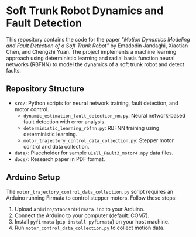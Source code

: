 # Soft Trunk Robot Dynamics and Fault Detection

This repository contains the code for the paper *"Motion Dynamics Modeling and Fault Detection of a Soft Trunk Robot"* by Emadodin Jandaghi, Xiaotian Chen, and Chengzhi Yuan. The project implements a machine learning approach using deterministic learning and radial basis function neural networks (RBFNN) to model the dynamics of a soft trunk robot and detect faults.

## Repository Structure
- `src/`: Python scripts for neural network training, fault detection, and motor control.
  - `dynamic_estimation_fault_detection_nn.py`: Neural network-based fault detection with error analysis.
  - `deterministic_learning_rbfnn.py`: RBFNN training using deterministic learning.
  - `motor_trajectory_control_data_collection.py`: Stepper motor control and data collection.
- `data/`: Placeholder for sample `u1all_Fault3_motor4.npy` data files.
- `docs/`: Research paper in PDF format.

## Arduino Setup
The `motor_trajectory_control_data_collection.py` script requires an Arduino running Firmata to control stepper motors. Follow these steps:
1. Upload `arduino/StandardFirmata.ino` to your Arduino.
2. Connect the Arduino to your computer (default: COM7).
3. Install `pyfirmata` (`pip install pyfirmata`) on your host machine.
4. Run `motor_control_data_collection.py` to collect motion data.


